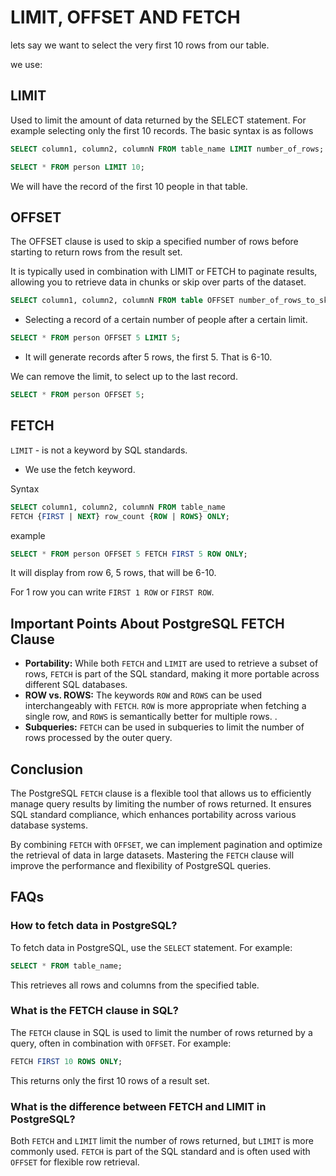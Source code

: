# LIMIT, OFFSET AND FETCH

lets say we want to select the very first 10 rows from our table.

we use:

## LIMIT

Used to limit the amount of data returned by the SELECT statement. For example selecting only the first 10 records.
The basic syntax is as follows

```sql
SELECT column1, column2, columnN FROM table_name LIMIT number_of_rows;
```

```sql
SELECT * FROM person LIMIT 10;
```

We will have the record of the first 10 people in that table.

## OFFSET

The OFFSET clause is used to skip a specified number of rows before starting to return rows from the result set.

It is typically used in combination with LIMIT or FETCH to paginate results, allowing you to retrieve data in chunks or skip over parts of the dataset.

```sql
SELECT column1, column2, columnN FROM table OFFSET number_of_rows_to_skip;
```

- Selecting a record of a certain number of people after a certain limit.

```sql
SELECT * FROM person OFFSET 5 LIMIT 5;
```

- It will generate records after 5 rows, the first 5. That is 6-10.

We can remove the limit, to select up to the last record.

```sql
SELECT * FROM person OFFSET 5;
```

## FETCH

`LIMIT` - is not a keyword by SQL standards.

- We use the fetch keyword.

Syntax

```sql
SELECT column1, column2, columnN FROM table_name
FETCH {FIRST | NEXT} row_count {ROW | ROWS} ONLY;
```

example

```sql
SELECT * FROM person OFFSET 5 FETCH FIRST 5 ROW ONLY;
```

It will display from row 6, 5 rows, that will be 6-10.

For 1 row you can write `FIRST 1 ROW` or `FIRST ROW`.

## Important Points About PostgreSQL FETCH Clause

- **Portability:** While both `FETCH` and `LIMIT` are used to retrieve a subset of rows, `FETCH` is part of the SQL standard, making it more portable across different SQL databases.
- **ROW vs. ROWS:** The keywords `ROW` and `ROWS` can be used interchangeably with `FETCH`. `ROW` is more appropriate when fetching a single row, and `ROWS` is semantically better for multiple rows.
.
- **Subqueries:** `FETCH` can be used in subqueries to limit the number of rows processed by the outer query.

## Conclusion

The PostgreSQL `FETCH` clause is a flexible tool that allows us to efficiently manage query results by limiting the number of rows returned. It ensures SQL standard compliance, which enhances portability across various database systems.

By combining `FETCH` with `OFFSET`, we can implement pagination and optimize the retrieval of data in large datasets. Mastering the `FETCH` clause will improve the performance and flexibility of PostgreSQL queries.

## FAQs

### How to fetch data in PostgreSQL?

To fetch data in PostgreSQL, use the `SELECT` statement. For example:

```sql
SELECT * FROM table_name;
```

This retrieves all rows and columns from the specified table.

### What is the FETCH clause in SQL?

The `FETCH` clause in SQL is used to limit the number of rows returned by a query, often in combination with `OFFSET`. For example:

```sql
FETCH FIRST 10 ROWS ONLY;
```

This returns only the first 10 rows of a result set.

### What is the difference between FETCH and LIMIT in PostgreSQL?

Both `FETCH` and `LIMIT` limit the number of rows returned, but `LIMIT` is more commonly used. `FETCH` is part of the SQL standard and is often used with `OFFSET` for flexible row retrieval.
